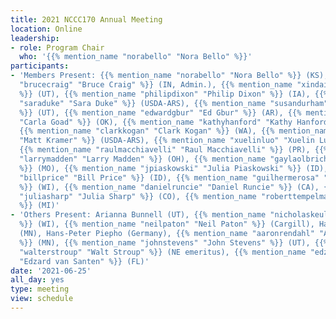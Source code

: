 ```yaml
---
title: 2021 NCCC170 Annual Meeting
location: Online
leadership:
- role: Program Chair
  who: '{{% mention_name "norabello" "Nora Bello" %}}'
participants:
- 'Members Present: {{% mention_name "norabello" "Nora Bello" %}} (KS), {{% mention_name
  "brucecraig" "Bruce Craig" %}} (IN, Admin.), {{% mention_name "xindai" "Xin Dai"
  %}} (UT), {{% mention_name "philipdixon" "Philip Dixon" %}} (IA), {{% mention_name
  "saraduke" "Sara Duke" %}} (USDA-ARS), {{% mention_name "susandurham" "Susan Durham"
  %}} (UT), {{% mention_name "edwardgbur" "Ed Gbur" %}} (AR), {{% mention_name "carlagoad"
  "Carla Goad" %}} (OK), {{% mention_name "kathyhanford" "Kathy Hanford" %}} (NE),
  {{% mention_name "clarkkogan" "Clark Kogan" %}} (WA), {{% mention_name "mattkramer"
  "Matt Kramer" %}} (USDA-ARS), {{% mention_name "xuelinluo" "Xuelin Luo" %}} (GA),
  {{% mention_name "raulmacchiavelli" "Raul Macchiavelli" %}} (PR), {{% mention_name
  "larrymadden" "Larry Madden" %}} (OH), {{% mention_name "gaylaolbricht" "Gayla Olbricht"
  %}} (MO), {{% mention_name "jpiaskowski" "Julia Piaskowski" %}} (ID), {{% mention_name
  "billprice" "Bill Price" %}} (ID), {{% mention_name "guilhermerosa" "Guilherme Rosa"
  %}} (WI), {{% mention_name "danielruncie" "Daniel Runcie" %}} (CA), {{% mention_name
  "juliasharp" "Julia Sharp" %}} (CO), {{% mention_name "roberttempelman" "Rob Tempelman"
  %}} (MI)'
- 'Others Present: Arianna Bunnell (UT), {{% mention_name "nicholaskeuler" "Nick Keuler"
  %}} (WI), {{% mention_name "neilpaton" "Neil Paton" %}} (Cargill), Hannah Phillips
  (MN), Hans-Peter Piepho (Germany), {{% mention_name "aaronrendahl" "Aaron Rendahl"
  %}} (MN), {{% mention_name "johnstevens" "John Stevens" %}} (UT), {{% mention_name
  "walterstroup" "Walt Stroup" %}} (NE emeritus), {{% mention_name "edzardvansanten"
  "Edzard van Santen" %}} (FL)'
date: '2021-06-25'
all_day: yes
type: meeting
view: schedule
---
```

